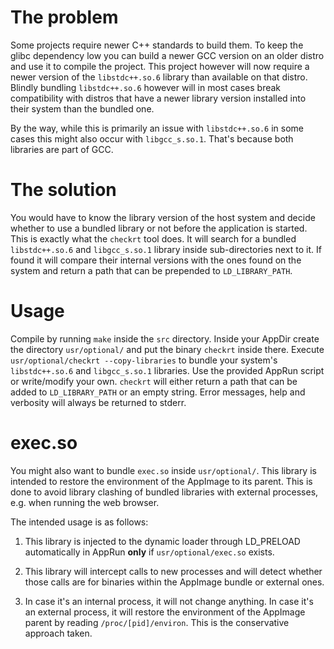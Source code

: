 # The problem

Some projects require newer C++ standards to build them. To keep the glibc
dependency low you can build a newer GCC version on an older distro and use it
to compile the project. This project however will now require a newer version of
the `libstdc++.so.6` library than available on that distro.
Blindly bundling `libstdc++.so.6` however will in most cases break compatibility
with distros that have a newer library version installed into their system than
the bundled one.

By the way, while this is primarily an issue with `libstdc++.so.6` in some cases
this might also occur with `libgcc_s.so.1`. That's because both libraries are
part of GCC.


# The solution

You would have to know the library version of the host system and decide whether
to use a bundled library or not before the application is started. This is
exactly what the `checkrt` tool does. It will search for a bundled `libstdc++.so.6`
and `libgcc_s.so.1` library inside sub-directories next to it. If found it will
compare their internal versions with the ones found on the system and return a
path that can be prepended to `LD_LIBRARY_PATH`.


# Usage

Compile by running `make` inside the `src` directory.
Inside your AppDir create the directory `usr/optional/`
and put the binary `checkrt` inside there. Execute `usr/optional/checkrt --copy-libraries`
to bundle your system's `libstdc++.so.6` and `libgcc_s.so.1` libraries.
Use the provided AppRun script or write/modify your own. `checkrt` will either
return a path that can be added to `LD_LIBRARY_PATH` or an empty string.
Error messages, help and verbosity will always be returned to stderr.


# exec.so

You might also want to bundle `exec.so` inside `usr/optional/`. This library is
intended to restore the environment of the AppImage to its parent. This is done
to avoid library clashing of bundled libraries with external processes, e.g. when
running the web browser.

The intended usage is as follows:

1. This library is injected to the dynamic loader through LD_PRELOAD
   automatically in AppRun **only** if `usr/optional/exec.so` exists.

2. This library will intercept calls to new processes and will detect whether
   those calls are for binaries within the AppImage bundle or external ones.

3. In case it's an internal process, it will not change anything.
   In case it's an external process, it will restore the environment of
   the AppImage parent by reading `/proc/[pid]/environ`.
   This is the conservative approach taken.

